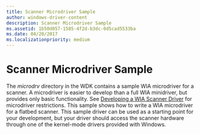 ```yaml
---
title: Scanner Microdriver Sample
author: windows-driver-content
description: Scanner Microdriver Sample
ms.assetid: 1b50d057-1585-4f2d-b3dc-0d5cad5533ba
ms.date: 04/20/2017
ms.localizationpriority: medium
---
```


# Scanner Microdriver Sample





The *microdrv* directory in the WDK contains a sample WIA microdriver for a scanner. A microdriver is easier to develop than a full WIA minidriver, but provides only basic functionality. See [Developing a WIA Scanner Driver](developing-a-wia-scanner-driver.md) for microdriver restrictions. This sample shows how to write a WIA microdriver for a flatbed scanner. This sample driver can be used as a starting point for your development, but your driver should access the scanner hardware through one of the kernel-mode drivers provided with Windows.

 

 




